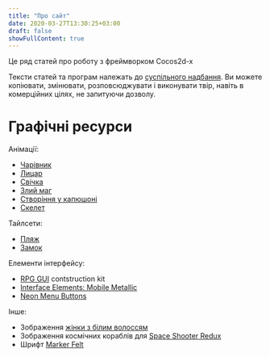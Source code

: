 ```yaml
---
title: "Про сайт"
date: 2020-03-27T13:30:25+03:00
draft: false
showFullContent: true
---
```



Це ряд статей про роботу з фреймворком Cocos2d-x

Тексти статей та програм належать до [суспільного надбання](https://github.com/beardog-ukr/cocos2dx-examples/blob/master/LICENSE). Ви можете копіювати, змінювати, розповсюджувати і виконувати твір, навіть в комерційних цілях, не запитуючи дозволу.

# Графічні ресурси

Анімації:
* [Чарівник](https://fooch.itch.io/mage)
* [Лицар](https://0x72.itch.io/dungeontileset-ii)
* [Свічка](https://kvsr.itch.io/candle)
* [Злий маг](https://luizmelo.itch.io/evil-wizard)
* [Створіння у капюшоні](https://opengameart.org/content/little-candle-monsters)
* [Скелет](https://jesse-m.itch.io/skeleton-pack)

Тайлсети:
* [Пляж](http://finalbossblues.com/timefantasy/freebies/free-beach-tileset/)
* [Замок](https://szadiart.itch.io/rogue-fantasy-castle)

Елементи інтерфейсу:
* [RPG GUI](https://opengameart.org/content/rpg-gui-construction-kit-v10) contstruction kit
* [Interface Elements: Mobile Metallic](https://evolutionarygames.itch.io/interface-elements-mobile-metallic)
* [Neon Menu Buttons](https://opengameart.org/content/neon-menu-buttons)

Інше:
* Зображення [жінки з білим волоссям](https://red-baby.itch.io/sprite-pack-fantasy-female-white-hair)
* Зображення космічних кораблів для [Space Shooter Redux](https://kenney.nl/assets/space-shooter-redux)
* Шрифт [Marker Felt](https://www.1001freefonts.com/marker-felt.font)
